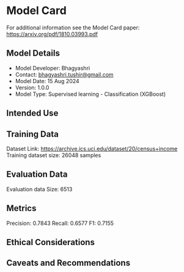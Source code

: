 # Model Card

For additional information see the Model Card paper: https://arxiv.org/pdf/1810.03993.pdf

## Model Details
- Model Developer: Bhagyashri
- Contact: bhagyashri.tushir@gmail.com
- Model Date: 15 Aug 2024
- Version: 1.0.0
- Model Type: Supervised learning - Classification (XGBoost)
## Intended Use

## Training Data
Dataset Link: https://archive.ics.uci.edu/dataset/20/census+income
Training dataset size: 26048 samples 

## Evaluation Data
Evaluation data Size: 6513

## Metrics
Precision: 0.7843 
Recall: 0.6577 
F1: 0.7155

## Ethical Considerations

## Caveats and Recommendations
